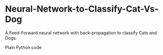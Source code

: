 # Neural-Network-to-Classify-Cat-Vs-Dog
A Feed-Forward neural network with back-propagation to classify Cats and Dogs. 


Plain Python code

